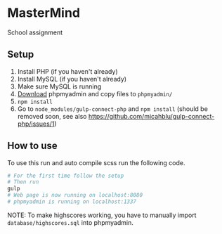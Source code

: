 # MasterMind
School assignment

## Setup
1. Install PHP (if you haven't already)
2. Install MySQL (if you haven't already)
3. Make sure MySQL is running
4. [Download](https://www.phpmyadmin.net/downloads/) phpmyadmin and copy files to `phpmyadmin/`
5. `npm install`
6. Go to `node_modules/gulp-connect-php` and `npm install` (should be removed soon, see also https://github.com/micahblu/gulp-connect-php/issues/1)

## How to use
To use this run and auto compile scss run the following code.
```bash
# For the first time follow the setup
# Then run
gulp
# Web page is now running on localhost:8080
# phpmyadmin is running on localhost:1337
```
NOTE: To make highscores working, you have to manually import `database/highscores.sql` into phpmyadmin.
